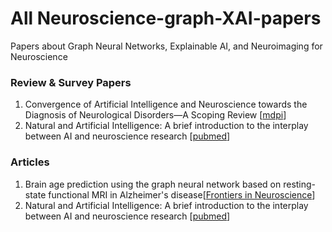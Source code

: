 # All Neuroscience-graph-XAI-papers
Papers about Graph Neural Networks, Explainable AI, and Neuroimaging for Neuroscience

<h3>Review & Survey Papers</h3>
<ol>
  <li>Convergence of Artificial Intelligence and Neuroscience towards the Diagnosis of Neurological Disorders—A Scoping Review [<a href="https://www.mdpi.com/1424-8220/23/6/3062">mdpi</a>]</li>
  <li>Natural and Artificial Intelligence: A brief introduction to the interplay between AI and neuroscience research [<a href="https://pubmed.ncbi.nlm.nih.gov/34649035/">pubmed</a>]</li>
  
</ol>

<h3>Articles</h3>
<ol>
  <li>Brain age prediction using the graph neural network based on resting-state functional MRI in Alzheimer's disease[<a href="https://www.frontiersin.org/journals/neuroscience/articles/10.3389/fnins.2023.1222751/full">Frontiers in Neuroscience</a>]</li>
  <li>Natural and Artificial Intelligence: A brief introduction to the interplay between AI and neuroscience research [<a href="https://pubmed.ncbi.nlm.nih.gov/34649035/">pubmed</a>]</li>
  
</ol>
